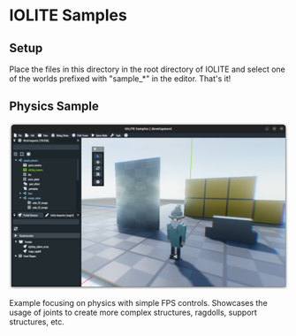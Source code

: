 # IOLITE Samples

## Setup

Place the files in this directory in the root directory of IOLITE and select one of the worlds prefixed with "sample_*" in the editor. That's it!

## Physics Sample

![Physics Sample](../media/samples/sample_physics.png?raw=true)

Example focusing on physics with simple FPS controls. Showcases the usage of joints to create more complex structures, ragdolls, support structures, etc.

